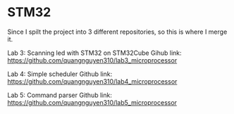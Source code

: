 # STM32
Since I spilt the project into 3 different repositories, so this is where I merge it.

Lab 3: Scanning led with STM32 on STM32Cube 
Gihub link: https://github.com/quangnguyen310/lab3_microprocessor

Lab 4: Simple scheduler
Github link: https://github.com/quangnguyen310/lab4_microprocessor

Lab 5: Command parser
Github link: https://github.com/quangnguyen310/lab5_microprocessor
